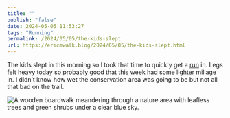 ```yaml
---
title: ""
publish: "false"
date: 2024-05-05 11:53:27
tags: "Running"
permalink: /2024/05/05/the-kids-slept
url: https://ericmwalk.blog/2024/05/05/the-kids-slept.html
---
```


The kids slept in this morning so I took that time to quickly get a [run](https://strava.com/activities/11339015773) in. Legs felt heavy today so probably good that this week had some lighter millage in. I didn’t know how wet the conservation area was going to be but not all that bad on the trail.

![A wooden boardwalk meandering through a nature area with leafless trees and green shrubs under a clear blue sky.](https://ericmwalk.blog/uploads/2024/img-8843.jpeg)